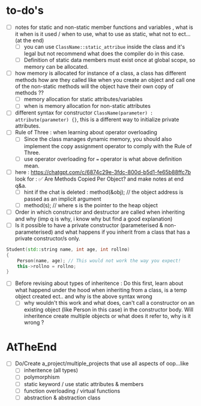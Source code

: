 # to-do's
- [ ] notes for static and non-static member functions and variables , what is it when is it used / when to use, what to use as static, what not to ect...(at the end)
    - [ ] you can use `ClassName::static_attribue` inside the class and it's legal but not recommend what does the compiler do in this case.
    - [ ] Definition of static data members must exist once at global scope, so memory can be allocated.
- [ ] how memory is allocated for instance of a class, a class has different methods how are they called like when you create an object and call one of the non-static methods will the object have their own copy of methods ??
    - [ ] memory allocation for static attributes/variables
    - [ ] when is memory allocation for non-static attributes
- [ ] different syntax for constructor `ClassName(parameter) : attribute(parameter) {}`, this is a different way to initialize private attributes.
- [ ] Rule of Three : when learning about operator overloading
    - [ ] Since the class manages dynamic memory, you should also implement the copy assignment operator to comply with the Rule of Three.
    - [ ] use operator overloading for `=` operator is what above definition mean.
- [ ] here : https://chatgpt.com/c/6874c29e-3fdc-800d-b5d1-fe65b88ffc7b look for : ✅ Are Methods Copied Per Object? and make notes at end q&a.
    - [ ] hint if the chat is deleted : method(&obj);   // the object address is passed as an implicit argument
    - [ ] method(s);  // where s is the pointer to the heap object
- [ ] Order in which constructor and destructor are called when inheriting and why (imp q is why, i know why but find a good explanation)
- [ ] Is it possible to have a private constructor (parameterised & non-parameterised) and what happens if you inherit from a class that has a private constructor/s only.

```cpp
Student(std::string name, int age, int rollno)
{
    Person(name, age); // This would not work the way you expect!
    this->rollno = rollno;
}
```
- [ ] Before revising about types of inheritence : Do this first, learn about what happend under the hood when inheriting from a class, is a temp object created ect.. and why is the above syntax wrong
    - [ ] why wouldn't this work and what does, can't call a constructor on an existing object (like Person in this case) in the constructor body. Will inheritence create multiple objects or what does it refer to, why is it wrong ?

# AtTheEnd
- [ ] Do/Create a_project/multiple_projects that use all aspects of oop...like
    - [ ] inheritence (all types)
    - [ ] polymorphism
    - [ ] static keyword / use static attributes & members
    - [ ] function overloading / virtual functions
    - [ ] abstraction & abstraction class
